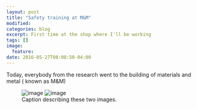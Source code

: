 ```yaml
---
layout: post
title: "Safety training at M&M"
modified:
categories: blog
excerpt: First time at the shop where I'll be working
tags: []
image:
  feature:
date: 2016-05-27T08:08:50-04:00
---
```

Today, everybody from the research went to the building of materials and metal ( known as M&M) 

<figure class="half">
	<img src="/images/image-filename-1.jpg" alt="image">
	<img src="/images/image-filename-2.jpg" alt="image">
	<figcaption>Caption describing these two images.</figcaption>
</figure>
